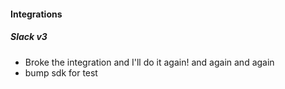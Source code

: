 
#### Integrations

##### Slack v3

- Broke the integration and I'll do it again! and again and again
-   bump sdk for test 